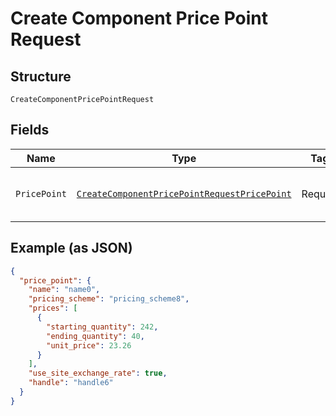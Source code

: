 
# Create Component Price Point Request

## Structure

`CreateComponentPricePointRequest`

## Fields

| Name | Type | Tags | Description | Getter | Setter |
|  --- | --- | --- | --- | --- | --- |
| `PricePoint` | [`CreateComponentPricePointRequestPricePoint`](../../doc/models/containers/create-component-price-point-request-price-point.md) | Required | This is a container for any-of cases. | CreateComponentPricePointRequestPricePoint getPricePoint() | setPricePoint(CreateComponentPricePointRequestPricePoint pricePoint) |

## Example (as JSON)

```json
{
  "price_point": {
    "name": "name0",
    "pricing_scheme": "pricing_scheme8",
    "prices": [
      {
        "starting_quantity": 242,
        "ending_quantity": 40,
        "unit_price": 23.26
      }
    ],
    "use_site_exchange_rate": true,
    "handle": "handle6"
  }
}
```

